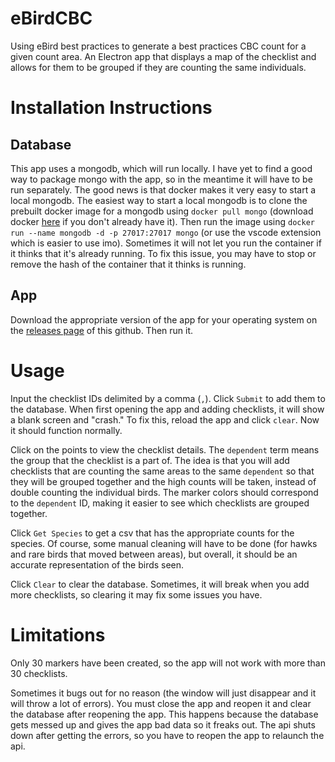 # eBirdCBC
Using eBird best practices to generate a best practices CBC count for a given count area. An Electron app that displays a map of the checklist and allows for them to be grouped if they are counting the same individuals. 

# Installation Instructions
## Database
This app uses a mongodb, which will run locally. I have yet to find a good way to package mongo with the app, so in the meantime it will have to be run separately. The good news is that docker makes it very easy to start a local mongodb. The easiest way to start a local mongodb is to clone the prebuilt docker image for a mongodb using `docker pull mongo` (download docker [here](https://docs.docker.com/get-docker/) if you don't already have it). Then run the image using `docker run --name mongodb -d -p 27017:27017 mongo` (or use the vscode extension which is easier to use imo). Sometimes it will not let you run the container if it thinks that it's already running. To fix this issue, you may have to stop or remove the hash of the container that it thinks is running. 

## App
Download the appropriate version of the app for your operating system on the [releases page](https://github.com/ddkapan/eBirdCBC/releases/) of this github. Then run it. 

# Usage
Input the checklist IDs delimited by a comma (`,`). Click `Submit` to add them to the database. When first opening the app and adding checklists, it will show a blank screen and "crash." To fix this, reload the app and click `clear`. Now it should function normally. 

Click on the points to view the checklist details. The `dependent` term means the group that the checklist is a part of. The idea is that you will add checklists that are counting the same areas to the same `dependent` so that they will be grouped together and the high counts will be taken, instead of double counting the individual birds. The marker colors should correspond to the `dependent` ID, making it easier to see which checklists are grouped together. 

Click `Get Species` to get a csv that has the appropriate counts for the species. Of course, some manual cleaning will have to be done (for hawks and rare birds that moved between areas), but overall, it should be an accurate representation of the birds seen. 

Click `Clear` to clear the database. Sometimes, it will break when you add more checklists, so clearing it may fix some issues you have. 

# Limitations
Only 30 markers have been created, so the app will not work with more than 30 checklists.

Sometimes it bugs out for no reason (the window will just disappear and it will throw a lot of errors). You must close the app and reopen it and clear the database after reopening the app. This happens because the database gets messed up and gives the app bad data so it freaks out. The api shuts down after getting the errors, so you have to reopen the app to relaunch the api. 
